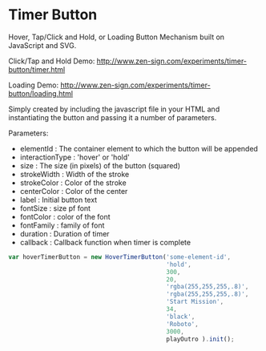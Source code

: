 Timer Button
==================

Hover, Tap/Click and Hold, or Loading Button Mechanism built on JavaScript and SVG.

Click/Tap and Hold Demo:
http://www.zen-sign.com/experiments/timer-button/timer.html

Loading Demo:
http://www.zen-sign.com/experiments/timer-button/loading.html

Simply created by including the javascript file in your HTML and instantiating the button and passing it a number of parameters.

Parameters:
+ elementId : The container element to which the button will be appended
+ interactionType : 'hover' or 'hold'
+ size : The size (in pixels) of the button (squared)
+ strokeWidth : Width of the stroke
+ strokeColor : Color of the stroke
+ centerColor : Color of the center
+ label : Initial button text
+ fontSize : size pf font
+ fontColor : color of the font
+ fontFamily : family of font
+ duration : Duration of timer
+ callback : Callback function when timer is complete

```javascript
var hoverTimerButton = new HoverTimerButton('some-element-id',
                                            'hold',
                                            300, 
                                            20, 
                                            'rgba(255,255,255,.8)', 
                                            'rgba(255,255,255,.8)', 
                                            'Start Mission', 
                                            34, 
                                            'black', 
                                            'Roboto', 
                                            3000, 
                                            playOutro ).init();
```
